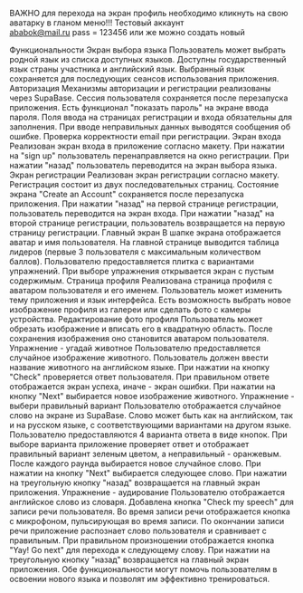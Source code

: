 ВАЖНО для перехода на экран профиль необходимо кликнуть на свою аватарку в гланом меню!!! Тестовый аккаунт 	
ababok@mail.ru pass = 123456 или же можно создать новый

Функциональности
Экран выбора языка
Пользователь может выбрать родной язык из списка доступных языков.
Доступны государственный язык страны участника и английский язык.
Выбранный язык сохраняется для последующих сеансов использования приложения.
Авторизация
Механизмы авторизации и регистрации реализованы через SupaBase.
Сессия пользователя сохраняется после перезапуска приложения.
Есть функционал "показать пароль" на экране ввода пароля.
Поля ввода на страницах регистрации и входа обязательны для заполнения.
При вводе неправильных данных выводятся сообщения об ошибке.
Проверка корректности email при регистрации.
Экран входа
Реализован экран входа в приложение согласно макету.
При нажатии на "sign up" пользователь перенаправляется на окно регистрации.
При нажатии "назад" пользователь переводится на экран выбора языка.
Экран регистрации
Реализован экран регистрации согласно макету.
Регистрация состоит из двух последовательных страниц.
Состояние экрана "Create an Account" сохраняется после перезапуска приложения.
При нажатии "назад" на первой странице регистрации, пользователь переводится на экран входа.
При нажатии "назад" на второй странице регистрации, пользователь возвращается на первую страницу регистрации.
Главный экран
В шапке экрана отображается аватар и имя пользователя.
На главной странице выводится таблица лидеров (первые 3 пользователя с максимальным количеством баллов).
Пользователю предоставляется плитка с вариантами упражнений.
При выборе упражнения открывается экран с пустым содержимым.
Страница профиля
Реализована страница профиля с аватаром пользователя и его именем.
Пользователь может изменить тему приложения и язык интерфейса.
Есть возможность выбрать новое изображение профиля из галереи или сделать фото с камеры устройства.
Редактирование фото профиля
Пользователь может обрезать изображение и вписать его в квадратную область.
После сохранения изображения оно становится аватаром пользователя.
Упражнение - угадай животное
Пользователю предоставляется случайное изображение животного.
Пользователь должен ввести название животного на английском языке.
При нажатии на кнопку "Check" проверяется ответ пользователя.
При правильном ответе отображается экран успеха, иначе - экран ошибки.
При нажатии на кнопку "Next" выбирается новое изображение животного.
Упражнение - выбери правильный вариант
Пользователю отображается случайное слово на экране из SupaBase.
Слово может быть как на английском, так и на русском языке, с соответствующими вариантами на другом языке.
Пользователю предоставляются 4 варианта ответа в виде кнопок.
При выборе варианта приложение проверяет ответ и отображает правильный вариант зеленым цветом, а неправильный - оранжевым.
После каждого раунда выбирается новое случайное слово.
При нажатии на кнопку "Next" выбирается следующее слово.
При нажатии на треугольную кнопку "назад" возвращается на главный экран приложения.
Упражнение - аудирование
Пользователю отображается английское слово из словаря.
Добавлена кнопка "Check my speech" для записи речи пользователя.
Во время записи речи отображается кнопка с микрофоном, пульсирующая во время записи.
По окончании записи речи приложение распознает слово пользователя и сравнивает с правильным.
При правильном произношении отображается кнопка "Yay! Go next" для перехода к следующему слову.
При нажатии на треугольную кнопку "назад" возвращается на главный экран приложения.
Обе функциональности могут помочь пользователям в освоении нового языка и позволят им эффективно тренироваться.
